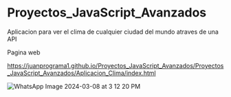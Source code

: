 # Proyectos_JavaScript_Avanzados

Aplicacion para ver el clima de cualquier ciudad del mundo atraves de una API

Pagina web

https://juanprograma1.github.io/Proyectos_JavaScript_Avanzados/Proyectos_JavaScript_Avanzados/Aplicacion_Clima/index.html

![WhatsApp Image 2024-03-08 at 3 12 20 PM](https://github.com/JuanPrograma1/Proyectos_JavaScript_Avanzados/assets/150199700/3f645be9-c233-4bc2-a71c-4ca93afd744e)


